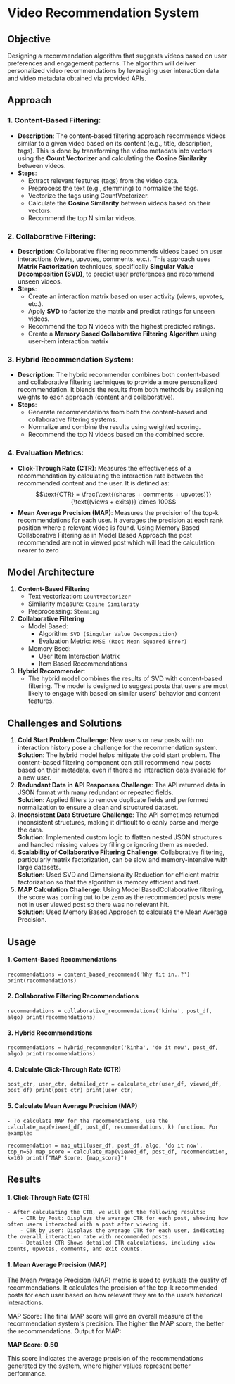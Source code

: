 # Video Recommendation System


## Objective

Designing a recommendation algorithm that suggests videos based on user preferences and engagement patterns. The algorithm will deliver personalized video recommendations by leveraging user interaction data and video metadata obtained via provided APIs.

## Approach

### 1. **Content-Based Filtering**:
   - **Description**: The content-based filtering approach recommends videos similar to a given video based on its content (e.g., title, description, tags). This is done by transforming the video metadata into vectors using the **Count Vectorizer** and calculating the **Cosine Similarity** between videos.
   - **Steps**:
     - Extract relevant features (tags) from the video data.
     - Preprocess the text (e.g., stemming) to normalize the tags.
     - Vectorize the tags using CountVectorizer.
     - Calculate the **Cosine Similarity** between videos based on their vectors.
     - Recommend the top N similar videos.

### 2. **Collaborative Filtering**:
   - **Description**: Collaborative filtering recommends videos based on user interactions (views, upvotes, comments, etc.). This approach uses **Matrix Factorization** techniques, specifically **Singular Value Decomposition (SVD)**, to predict user preferences and recommend unseen videos.
   - **Steps**:
     - Create an interaction matrix based on user activity (views, upvotes, etc.).
     - Apply **SVD** to factorize the matrix and predict ratings for unseen videos.
     - Recommend the top N videos with the highest predicted ratings.
     - Create a **Memory Based Collaborative Filtering Algorithm** using user-item interaction matrix

### 3. **Hybrid Recommendation System**:
   - **Description**: The hybrid recommender combines both content-based and collaborative filtering techniques to provide a more personalized recommendation. It blends the results from both methods by assigning weights to each approach (content and collaborative).
   - **Steps**:
     - Generate recommendations from both the content-based and collaborative filtering systems.
     - Normalize and combine the results using weighted scoring.
     - Recommend the top N videos based on the combined score.

### 4. **Evaluation Metrics**:
   - **Click-Through Rate (CTR)**: Measures the effectiveness of a recommendation by calculating the interaction rate between the recommended content and the user. It is defined as:
     $$\text{CTR} = \frac{\text{(shares + comments + upvotes)}}{\text{(views + exits)}} \times 100$$
   - **Mean Average Precision (MAP)**: Measures the precision of the top-k recommendations for each user. It averages the precision at each rank position where a relevant video is found.
   Using Memory Based Collaborative Filtering as in Model Based Approach the post recommended are not in viewed post which will lead the calculation nearer to zero 

## **Model Architecture**

1. **Content-Based Filtering**
    - Text vectorization: `CountVectorizer`
    - Similarity measure: `Cosine Similarity`
    - Preprocessing: `Stemming`
2. **Collaborative Filtering**
    - Model Based:
        - Algorithm: `SVD (Singular Value Decomposition)`
        - Evaluation Metric: `RMSE (Root Mean Squared Error)`
    - Memory Bsed:
        - User Item Interaction Matrix
        - Item Based Recommendations
3. **Hybrid Recommender**:
    - The hybrid model combines the results of SVD with content-based filtering. The model is designed to suggest posts that users are most likely to engage with based on similar users' behavior and content features.
    
## Challenges and Solutions

 1. **Cold Start Problem**
**Challenge**: New users or new posts with no interaction history pose a challenge for the recommendation system.<br>
**Solution**: The hybrid model helps mitigate the cold start problem. The content-based filtering component can still recommend new posts based on their metadata, even if there’s no interaction data available for a new user.
2. **Redundant Data in API Responses**
**Challenge**: The API returned data in JSON format with many redundant or repeated fields.<br>
**Solution**: Applied filters to remove duplicate fields and performed normalization to ensure a clean and structured dataset.
3. **Inconsistent Data Structure**
**Challenge**: The API sometimes returned inconsistent structures, making it difficult to cleanly parse and merge the data.<br>
**Solution**: Implemented custom logic to flatten nested JSON structures and handled missing values by filling or ignoring them as needed.
4. **Scalability of Collaborative Filtering**
**Challenge**: Collaborative filtering, particularly matrix factorization, can be slow and memory-intensive with large datasets.<br>
**Solution**: Used SVD and Dimensionality Reduction for efficient matrix factorization so that the algorithm is memory efficient and fast.
5. **MAP Calculation**
**Challenge**: Using Model BasedCollaborative filtering, the score was coming out to be zero as the recommended posts were not in user viewed post so there was no relevant hit.<br>
**Solution**: Used Memory Based Approach to calculate the Mean Average Precision.

## Usage

#### 1. **Content-Based Recommendations**
`recommendations = content_based_recommend('Why fit in..?')
print(recommendations)
`
#### 2. **Collaborative Filtering Recommendations**
`recommendations = collaborative_recommendations('kinha', post_df, algo)
print(recommendations)`

#### 3. **Hybrid Recommendations**
`recommendations = hybrid_recommender('kinha', 'do it now', post_df, algo)
print(recommendations)`

#### 4. **Calculate Click-Through Rate (CTR)**
``post_ctr, user_ctr, detailed_ctr = calculate_ctr(user_df, viewed_df, post_df)
print(post_ctr)
print(user_ctr)``

#### 5. **Calculate Mean Average Precision (MAP)**
    - To calculate MAP for the recommendations, use the calculate_map(viewed_df, post_df, recommendations, k) function. For example:

`recommendation = map_util(user_df, post_df, algo, 'do it now', top_n=5)
map_score = calculate_map(viewed_df, post_df, recommendation, k=10)
print(f"MAP Score: {map_score}")`

## Results
#### 1. **Click-Through Rate (CTR)**
    - After calculating the CTR, we will get the following results:
        - CTR by Post: Displays the average CTR for each post, showing how often users interacted with a post after viewing it.
        - CTR by User: Displays the average CTR for each user, indicating the overall interaction rate with recommended posts.
        - Detailed CTR Shows detailed CTR calculations, including view counts, upvotes, comments, and exit counts.

#### 1. **Mean Average Precision (MAP)**
The Mean Average Precision (MAP) metric is used to evaluate the quality of recommendations. It calculates the precision of the top-k recommended posts for each user based on how relevant they are to the user’s historical interactions.

MAP Score: The final MAP score will give an overall measure of the recommendation system's precision. The higher the MAP score, the better the recommendations.
Output for MAP:

**MAP Score: 0.50**

This score indicates the average precision of the recommendations generated by the system, where higher values represent better performance.